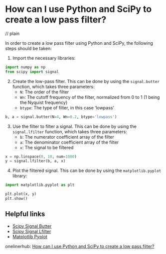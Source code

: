 # How can I use Python and SciPy to create a low pass filter?
// plain

In order to create a low pass filter using Python and SciPy, the following steps should be taken:

1. Import the necessary libraries:
```python
import numpy as np
from scipy import signal
```

2. Create the low-pass filter. This can be done by using the `signal.butter` function, which takes three parameters:
    - `N`: The order of the filter
    - `Wn`: The cutoff frequency of the filter, normalized from 0 to 1 (1 being the Nyquist frequency)
    - `btype`: The type of filter, in this case ‘lowpass’

```python
b, a = signal.butter(N=4, Wn=0.2, btype='lowpass')
```

3. Use the filter to filter a signal. This can be done by using the `signal.lfilter` function, which takes three parameters:
    - `b`: The numerator coefficient array of the filter
    - `a`: The denominator coefficient array of the filter
    - `x`: The signal to be filtered

```python
x = np.linspace(0, 10, num=1000)
y = signal.lfilter(b, a, x)
```

4. Plot the filtered signal. This can be done by using the `matplotlib.pyplot` library:

```python
import matplotlib.pyplot as plt

plt.plot(x, y)
plt.show()
```

## Helpful links

- [Scipy Signal Butter](https://docs.scipy.org/doc/scipy/reference/generated/scipy.signal.butter.html)
- [Scipy Signal Lfilter](https://docs.scipy.org/doc/scipy/reference/generated/scipy.signal.lfilter.html)
- [Matplotlib Pyplot](https://matplotlib.org/api/_as_gen/matplotlib.pyplot.html)

onelinerhub: [How can I use Python and SciPy to create a low pass filter?](https://onelinerhub.com/python-scipy/how-can-i-use-python-and-scipy-to-create-a-low-pass-filter)